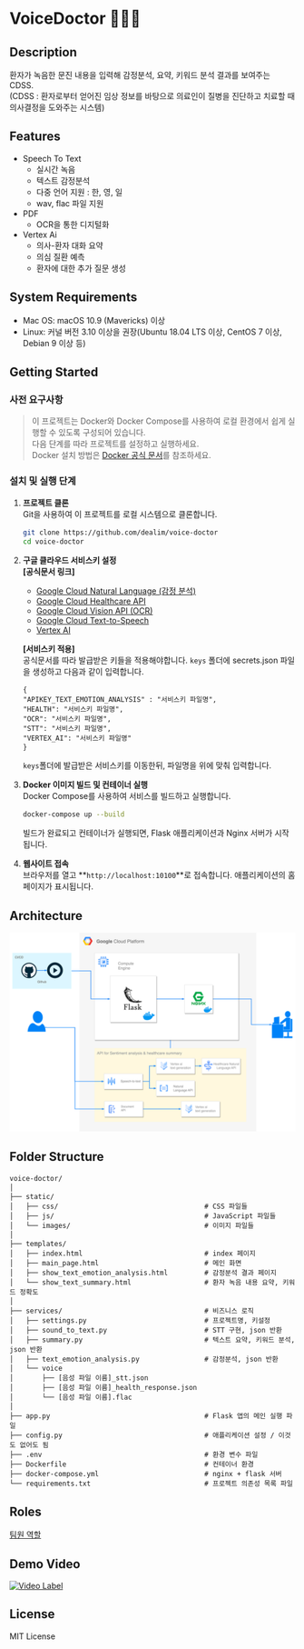 # VoiceDoctor 🧑🏼‍⚕️
## Description
환자가 녹음한 문진 내용을 입력해 감정분석, 요약, 키워드 분석 결과를 보여주는 CDSS.  
(CDSS : 환자로부터 얻어진 임상 정보를 바탕으로 의료인이 질병을 진단하고 치료할 때 의사결정을 도와주는 시스템)

## Features

- Speech To Text
  - 실시간 녹음
  - 텍스트 감정분석
  - 다중 언어 지원 : 한, 영, 일
  - wav, flac 파일 지원
- PDF
    - OCR을 통한 디지털화
- Vertex Ai
    - 의사-환자 대화 요약
    - 의심 질환 예측
    - 환자에 대한 추가 질문 생성

## System Requirements

- Mac OS: macOS 10.9 (Mavericks) 이상
- Linux: 커널 버전 3.10 이상을 권장(Ubuntu 18.04 LTS 이상, CentOS 7 이상, Debian 9 이상 등)

## Getting Started
### 사전 요구사항
> 이 프로젝트는 Docker와 Docker Compose를 사용하여 로컬 환경에서 쉽게 실행할 수 있도록 구성되어 있습니다.  
> 다음 단계를 따라 프로젝트를 설정하고 실행하세요.   
> Docker 설치 방법은 [Docker 공식 문서](https://docs.docker.com/desktop/)를 참조하세요.
 
### **설치 및 실행 단계**

1. **프로젝트 클론**  
   Git을 사용하여 이 프로젝트를 로컬 시스템으로 클론합니다.
    ```bash
    git clone https://github.com/dealim/voice-doctor
    cd voice-doctor
    ```

2. **구글 클라우드 서비스키 설정**  
    **[공식문서 링크]**  
    - [Google Cloud Natural Language (감정 분석)](https://cloud.google.com/natural-language/docs)
    - [Google Cloud Healthcare API](https://cloud.google.com/healthcare/docs)
    - [Google Cloud Vision API (OCR)](https://cloud.google.com/vision/docs/ocr)
    - [Google Cloud Text-to-Speech](https://cloud.google.com/text-to-speech/docs)
    - [Vertex AI](https://cloud.google.com/vertex-ai/docs)  
   
    **[서비스키 적용]**  
    공식문서를 따라 발급받은 키들을 적용해야합니다. `keys` 폴더에 secrets.json 파일을 생성하고 다음과 같이 입력합니다.  
    ```
    {
    "APIKEY_TEXT_EMOTION_ANALYSIS" : "서비스키 파일명",
    "HEALTH": "서비스키 파일명",
    "OCR": "서비스키 파일명",
    "STT": "서비스키 파일명",
    "VERTEX_AI": "서비스키 파일명"
    }
    ```
   `keys`폴더에 발급받은 서비스키를 이동한뒤, 파일명을 위에 맞춰 입력합니다.


3. **Docker 이미지 빌드 및 컨테이너 실행**  
   Docker Compose를 사용하여 서비스를 빌드하고 실행합니다.
    ```bash
    docker-compose up --build
    ```
   빌드가 완료되고 컨테이너가 실행되면, Flask 애플리케이션과 Nginx 서버가 시작됩니다.


5. **웹사이트 접속**  
   브라우저를 열고 **`http://localhost:10100`**로 접속합니다. 애플리케이션의 홈페이지가 표시됩니다.

## Architecture
![](./assets/아키텍처.png)

## Folder Structure
```
voice-doctor/
│
├── static/                 
│   ├── css/                                    # CSS 파일들
│   ├── js/                                     # JavaScript 파일들
│   └── images/                                 # 이미지 파일들
│
├── templates/               
│   ├── index.html                              # index 페이지
│   ├── main_page.html                          # 메인 화면
│   ├── show_text_emotion_analysis.html         # 감정분석 결과 페이지
│   └── show_text_summary.html                  # 환자 녹음 내용 요약, 키워드 정확도
│
├── services/                                   # 비즈니스 로직
│   ├── settings.py                             # 프로젝트명, 키설정
│   ├── sound_to_text.py                        # STT 구현, json 반환
│   ├── summary.py                              # 텍스트 요약, 키워드 분석, json 반환
│   ├── text_emotion_analysis.py                # 감정분석, json 반환
│   └── voice
│       ├── [음성 파일 이름]_stt.json  
│       ├── [음성 파일 이름]_health_response.json
│       └── [음성 파일 이름].flac  
│
├── app.py                                      # Flask 앱의 메인 실행 파일
├── config.py                                   # 애플리케이션 설정 / 이것도 없어도 됨
├── .env                                        # 환경 변수 파일
├── Dockerfile                                  # 컨테이너 환경
├── docker-compose.yml                          # nginx + flask 서버
└── requirements.txt                            # 프로젝트 의존성 목록 파일
```
## Roles
[팀원 역할](./docs/ROLES.md)

## Demo Video
[![Video Label](http://img.youtube.com/vi/4RMyuYGm1PM/0.jpg)](https://youtu.be/4RMyuYGm1PM)

## License
MIT License
